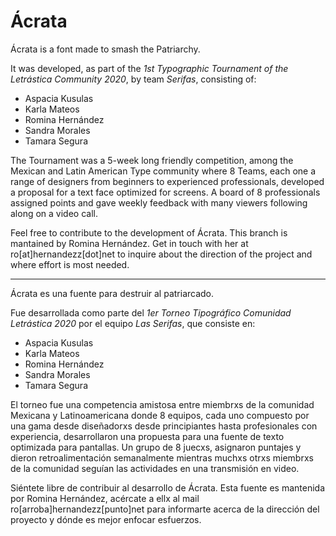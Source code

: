 # Ácrata

Ácrata is a font made to smash the Patriarchy.

It was developed, as part of the *1st Typographic Tournament of the Letrástica Community 2020*, by team *Serifas*, consisting of:

- Aspacia Kusulas
- Karla Mateos
- Romina Hernández
- Sandra Morales
- Tamara Segura

The Tournament was a 5-week long friendly competition, among the Mexican and Latin American Type community where 8 Teams, each one a range of designers from beginners to experienced professionals, developed a proposal for a text face optimized for screens. A board of 8 professionals assigned points and gave weekly feedback with many viewers following along on a video call.

Feel free to contribute to the development of Ácrata. This branch is mantained by Romina Hernández. Get in touch with her at ro[at]hernandezz[dot]net to inquire about the direction of the project and where effort is most needed.

---


Ácrata es una fuente para destruir al patriarcado.

Fue desarrollada como parte del *1er Torneo Tipográfico Comunidad Letrástica 2020* por el equipo *Las Serifas*, que consiste en:

- Aspacia Kusulas
- Karla Mateos
- Romina Hernández
- Sandra Morales
- Tamara Segura

El torneo fue una competencia amistosa entre miembrxs de la comunidad Mexicana y Latinoamericana donde 8 equipos, cada uno compuesto por una gama desde diseñadorxs desde principiantes hasta profesionales con experiencia, desarrollaron una propuesta para una fuente de texto optimizada para pantallas. Un grupo de 8 juecxs, asignaron puntajes y dieron retroalimentación semanalmente mientras muchxs otrxs miembrxs de la comunidad seguían las actividades en una transmisión en video.

Siéntete libre de contribuir al desarrollo de Ácrata. Esta fuente es mantenida por Romina Hernández, acércate a ellx al mail ro[arroba]hernandezz[punto]net para informarte acerca de la dirección del proyecto y dónde es mejor enfocar esfuerzos.